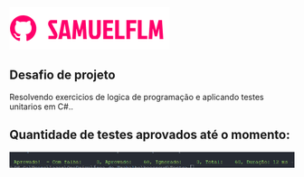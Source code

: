 <img src="Imagens/logo.png" alt="logo_samuelflm">


## Desafio de projeto
Resolvendo exercicios de logica de programação e aplicando testes unitarios em C#..

## Quantidade de testes aprovados até o momento:

<img src="Imagens/tests1.png" alt="logo_samuelflm">

